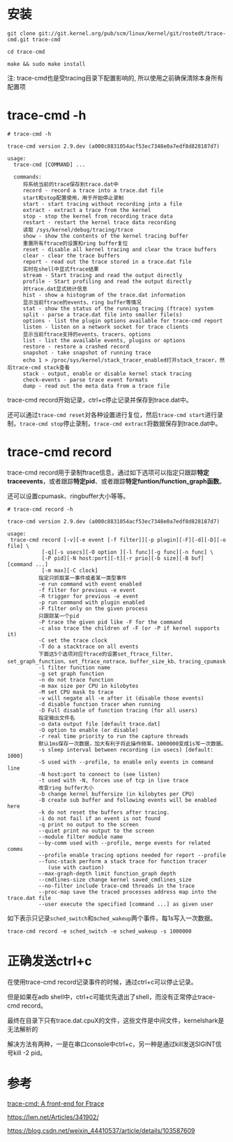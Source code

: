
# 安装

```
git clone git://git.kernel.org/pub/scm/linux/kernel/git/rostedt/trace-cmd.git trace-cmd

cd trace-cmd

make && sudo make install
```

注: trace-cmd也是受tracing目录下配置影响的, 所以使用之前确保清除本身所有配置项

# trace-cmd -h

```
# trace-cmd -h

trace-cmd version 2.9.dev (a000c8831054acf53ec7348e0a7edf8d828187d7)

usage:
  trace-cmd [COMMAND] ...

  commands:
     将系统当前的trace保存到trace.dat中
     record - record a trace into a trace.dat file
     start和stop配置使用，用于开始停止录制
     start - start tracing without recording into a file
     extract - extract a trace from the kernel
     stop - stop the kernel from recording trace data
     restart - restart the kernel trace data recording
     读取 /sys/kernel/debug/tracing/trace
     show - show the contents of the kernel tracing buffer
     重置所有ftrace的设置和ring buffer复位
     reset - disable all kernel tracing and clear the trace buffers
     clear - clear the trace buffers
     report - read out the trace stored in a trace.dat file
     实时在shell中显式ftrace结果
     stream - Start tracing and read the output directly
     profile - Start profiling and read the output directly
     对trace.dat显式统计信息
     hist - show a histogram of the trace.dat information
     显示当前ftrace的events、ring buffer等情况
     stat - show the status of the running tracing (ftrace) system
     split - parse a trace.dat file into smaller file(s)
     options - list the plugin options available for trace-cmd report
     listen - listen on a network socket for trace clients
     显示当前ftrace支持的events、tracers、options
     list - list the available events, plugins or options
     restore - restore a crashed record
     snapshot - take snapshot of running trace
     echo 1 > /proc/sys/kernel/stack_tracer_enabled打开stack_tracer，然后trace-cmd stack查看
     stack - output, enable or disable kernel stack tracing
     check-events - parse trace event formats
     dump - read out the meta data from a trace file
```

trace-cmd record开始记录，ctrl+c停止记录并保存到trace.dat中。

还可以通过`trace-cmd reset`对各种设置进行复位，然后`trace-cmd start`进行录制，`trace-cmd stop`停止录制，`trace-cmd extract`将数据保存到trace.dat中。

# trace-cmd record

trace-cmd record用于录制ftrace信息，通过如下选项可以指定只跟踪**特定traceevents**，或者跟踪**特定pid**、或者跟踪**特定funtion/function_graph函数**。

还可以设置cpumask、ringbuffer大小等等。

```
# trace-cmd record -h

trace-cmd version 2.9.dev (a000c8831054acf53ec7348e0a7edf8d828187d7)

usage:
 trace-cmd record [-v][-e event [-f filter]][-p plugin][-F][-d][-D][-o file] \
           [-q][-s usecs][-O option ][-l func][-g func][-n func] \
           [-P pid][-N host:port][-t][-r prio][-b size][-B buf][command ...]
           [-m max][-C clock]
          指定只抓取某一事件或者某一类型事件
          -e run command with event enabled
          -f filter for previous -e event
          -R trigger for previous -e event
          -p run command with plugin enabled
          -F filter only on the given process
          只跟踪某一个pid
          -P trace the given pid like -F for the command
          -c also trace the children of -F (or -P if kernel supports it)
          -C set the trace clock
          -T do a stacktrace on all events
          下面这5个选项对应ftrace的设置set_ftrace_filter、set_graph_function、set_ftrace_notrace、buffer_size_kb、tracing_cpumask
          -l filter function name
          -g set graph function
          -n do not trace function
          -m max size per CPU in kilobytes
          -M set CPU mask to trace
          -v will negate all -e after it (disable those events)
          -d disable function tracer when running
          -D Full disable of function tracing (for all users)
          指定输出文件名
          -o data output file [default trace.dat]
          -O option to enable (or disable)
          -r real time priority to run the capture threads
          默认1ms保存一次数据，加大有利于将此操作频率。1000000变成1s写一次数据。
          -s sleep interval between recording (in usecs) [default: 1000]
          -S used with --profile, to enable only events in command line
          -N host:port to connect to (see listen)
          -t used with -N, forces use of tcp in live trace
          改变ring buffer大小
          -b change kernel buffersize (in kilobytes per CPU)
          -B create sub buffer and following events will be enabled here
          -k do not reset the buffers after tracing.
          -i do not fail if an event is not found
          -q print no output to the screen
          --quiet print no output to the screen
          --module filter module name
          --by-comm used with --profile, merge events for related comms
          --profile enable tracing options needed for report --profile
          --func-stack perform a stack trace for function tracer
             (use with caution)
          --max-graph-depth limit function_graph depth
          --cmdlines-size change kernel saved_cmdlines_size
          --no-filter include trace-cmd threads in the trace
          --proc-map save the traced processes address map into the trace.dat file
          --user execute the specified [command ...] as given user
```

如下表示只记录`sched_switch`和s`ched_wakeup`两个事件，每1s写入一次数据。

```
trace-cmd record -e sched_switch -e sched_wakeup -s 1000000
```

# 正确发送ctrl+c

在使用trace-cmd record记录事件的时候，通过ctrl+c可以停止记录。

但是如果在adb shell中，ctrl+c可能优先退出了shell，而没有正常停止trace-cmd record。

最终在目录下只有trace.dat.cpuX的文件，这些文件是中间文件，kernelshark是无法解析的

解决方法有两种，一是在串口console中ctrl+c，另一种是通过kill发送SIGINT信号kill -2 pid。

# 参考

[trace-cmd: A front-end for Ftrace](https://lwn.net/Articles/410200/)

https://lwn.net/Articles/341902/

https://blog.csdn.net/weixin_44410537/article/details/103587609
